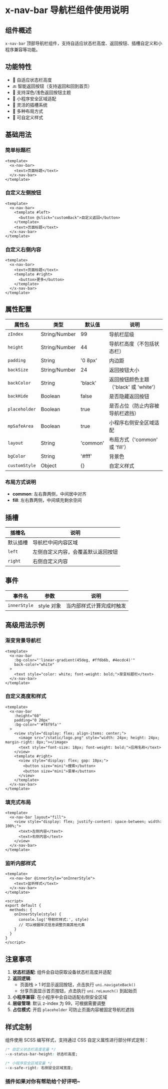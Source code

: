 # x-nav-bar 导航栏组件使用说明

## 组件概述

`x-nav-bar` 顶部导航栏组件，支持自适应状态栏高度、返回按钮、插槽自定义和小程序兼容等功能。

## 功能特性

- 🔧 自适应状态栏高度
- 🔙 智能返回按钮（支持返回和回到首页）
- 🎨 支持深色/浅色返回按钮主题
- 📱 小程序安全区域适配
- 🔌 灵活的插槽系统
- 📐 多种布局方式
- 🎯 可自定义样式


## 基础用法

### 简单标题栏
```vue
<template>
  <x-nav-bar>
    <text>页面标题</text>
  </x-nav-bar>
</template>
```

### 自定义左侧按钮
```vue
<template>
  <x-nav-bar>
    <template #left>
      <button @click="customBack">自定义返回</button>
    </template>
    <text>页面标题</text>
  </x-nav-bar>
</template>
```

### 自定义右侧内容
```vue
<template>
  <x-nav-bar>
    <text>页面标题</text>
    <template #right>
      <button>更多</button>
    </template>
  </x-nav-bar>
</template>
```

## 属性配置

| 属性名				| 类型						| 默认值		| 说明																		|
|--------				|------					|--------	|------																	|
| `zIndex`			| String/Number	| 99			| 导航栏层级															|
| `height`			| String/Number	| 44			| 导航栏高度（不包括状态栏）							|
| `padding`			| String				| '0 8px'	| 内边距																	|
| `backSize`		| String/Number	| 24			| 返回按钮大小														|
| `backColor`		| String				| 'black'	| 返回按钮颜色主题（'black' 或 'white'）	|
| `backHide`		| Boolean				| false		| 是否隐藏返回按钮												|
| `placeholder`	| Boolean				| true		| 是否占位（防止内容被导航栏遮挡）				|
| `mpSafeArea`	| Boolean				| true		| 小程序右侧安全区域适配									|
| `layout`			| String				| 'common'| 布局方式（'common' 或 'fill'）					|
| `bgColor`			| String				| '#fff'	| 背景色																	|
| `customStyle`	| Object				|	  {}		|	自定义样式															|

### 布局方式说明

- **common**: 左右靠两侧，中间居中对齐
- **fill**: 左右靠两侧，中间填充剩余空间

## 插槽

| 插槽名 | 说明 |
|--------|------|
| 默认插槽 | 导航栏中间内容区域 |
| `left` | 左侧自定义内容，会覆盖默认返回按钮 |
| `right` | 右侧自定义内容 |

## 事件

| 事件名 | 参数 | 说明 |
|--------|------|------|
| `innerStyle` | style 对象 | 当内部样式计算完成时触发 |

## 高级用法示例

### 渐变背景导航栏
```vue
<template>
  <x-nav-bar 
    :bg-color="'linear-gradient(45deg, #ff6b6b, #4ecdc4)'"
    back-color="white"
  >
    <text style="color: white; font-weight: bold;">渐变标题栏</text>
  </x-nav-bar>
</template>
```

### 自定义高度和样式
```vue
<template>
  <x-nav-bar 
    :height="60"
    padding="0 20px"
    :bg-color="'#f8f9fa'"
  >
    <view style="display: flex; align-items: center;">
      <image src="/static/logo.png" style="width: 24px; height: 24px; margin-right: 8px;"></image>
      <text style="font-size: 18px; font-weight: bold;">应用名称</text>
    </view>
    <template #right>
      <view style="display: flex; gap: 10px;">
        <button size="mini">搜索</button>
        <button size="mini">菜单</button>
      </view>
    </template>
  </x-nav-bar>
</template>
```

### 填充式布局
```vue
<template>
  <x-nav-bar layout="fill">
    <view style="display: flex; justify-content: space-between; width: 100%;">
      <text>左侧内容</text>
      <text>右侧内容</text>
    </view>
  </x-nav-bar>
</template>
```

### 监听内部样式
```vue
<template>
  <x-nav-bar @innerStyle="onInnerStyle">
    <text>监听样式</text>
  </x-nav-bar>
</template>

<script>
export default {
  methods: {
    onInnerStyle(style) {
      console.log('导航栏样式:', style)
      // 可以根据样式信息调整页面其他元素
    }
  }
}
</script>
```

## 注意事项

1. **状态栏适配**: 组件会自动获取设备状态栏高度并适配
2. **返回逻辑**: 
   - 页面栈 > 1 时显示返回按钮，点击执行 `uni.navigateBack()`
   - 分享页面显示首页按钮，点击执行 `uni.reLaunch()` 到起始页
3. **小程序兼容**: 在小程序中会自动适配右侧安全区域
4. **层级管理**: 默认 z-index 为 99，可根据需要调整
5. **占位模式**: 开启 `placeholder` 可防止页面内容被固定导航栏遮挡


## 样式定制

组件使用 SCSS 编写样式，支持通过 CSS 自定义属性进行部分样式定制：

```css
/* 自定义状态栏高度变量 */
--x-status-bar-height: 状态栏高度;

/* 小程序安全区域变量 */
--x-safe-right: 右侧安全区域宽度;
```



### 插件如果对你有帮助给个好评吧~